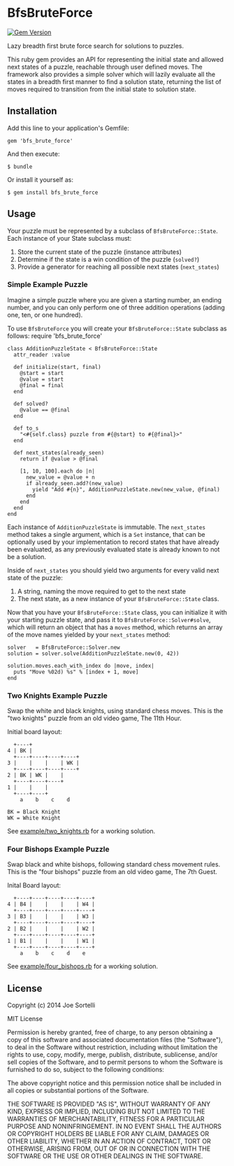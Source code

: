 # BfsBruteForce

[![Gem Version](https://badge.fury.io/rb/bfs_brute_force.png)](http://badge.fury.io/rb/bfs_brute_force)

Lazy breadth first brute force search for solutions to puzzles.

This ruby gem provides an API for representing the initial state
and allowed next states of a puzzle, reachable through user defined
moves. The framework also provides a simple solver which will lazily
evaluate all the states in a breadth first manner to find a solution
state, returning the list of moves required to transition from the
initial state to solution state.

## Installation

Add this line to your application's Gemfile:

    gem 'bfs_brute_force'

And then execute:

    $ bundle

Or install it yourself as:

    $ gem install bfs_brute_force

## Usage

Your puzzle must be represented by a subclass of ```BfsBruteForce::State```.
Each instance of your State subclass must:

1. Store the current state of the puzzle (instance attributes)
2. Determine if the state is a win condition of the puzzle (```solved?```)
3. Provide a generator for reaching all possible next states (```next_states```)

### Simple Example Puzzle

Imagine a simple puzzle where you are given a starting number, an
ending number, and you can only perform one of three addition
operations (adding one, ten, or one hundred).

To use ```BfsBruteForce``` you will create your
```BfsBruteForce::State``` subclass as follows:
    require 'bfs_brute_force'

    class AdditionPuzzleState < BfsBruteForce::State
      attr_reader :value

      def initialize(start, final)
        @start = start
        @value = start
        @final = final
      end

      def solved?
        @value == @final
      end

      def to_s
        "<#{self.class} puzzle from #{@start} to #{@final}>"
      end

      def next_states(already_seen)
        return if @value > @final

        [1, 10, 100].each do |n|
          new_value = @value + n
          if already_seen.add?(new_value)
            yield "Add #{n}", AdditionPuzzleState.new(new_value, @final)
          end
        end
      end
    end

Each instance of ```AdditionPuzzleState``` is immutable. The
```next_states``` method takes a single argument, which is a ```Set```
instance, that can be optionally used by your implementation to
record states that have already been evaluated, as any previously
evaluated state is already known to not be a solution.

Inside of ```next_states``` you should yield two arguments for every
valid next state of the puzzle:

1. A string, naming the move required to get to the next state
2. The next state, as a new instance of your ```BfsBruteForce::State``` class.

Now that you have your ```BfsBruteForce::State``` class, you can
initialize it with your starting puzzle state, and pass it to
```BfsBruteForce::Solver#solve```, which will return an object that
has a ```moves``` method, which returns an array of the move
names yielded by your ```next_states``` method:

    solver   = BfsBruteForce::Solver.new
    solution = solver.solve(AdditionPuzzleState.new(0, 42))

    solution.moves.each_with_index do |move, index|
      puts "Move %02d) %s" % [index + 1, move]
    end

### Two Knights Example Puzzle

Swap the white and black knights, using standard chess moves.
This is the "two knights" puzzle from an old video game, The 11th Hour.

Initial board layout:

      +----+
    4 | BK |
      +----+----+----+----+
    3 |    |    |    | WK |
      +----+----+----+----+
    2 | BK | WK |    |
      +----+----+----+
    1 |    |    |
      +----+----+
        a    b    c    d

    BK = Black Knight
    WK = White Knight

See [example/two_knights.rb](example/two_knights.rb) for a working solution.

### Four Bishops Example Puzzle

Swap black and white bishops, following standard chess movement rules.
This is the "four bishops" puzzle from an old video game, The 7th Guest.

Inital Board layout:

      +----+----+----+----+----+
    4 | B4 |    |    |    | W4 |
      +----+----+----+----+----+
    3 | B3 |    |    |    | W3 |
      +----+----+----+----+----+
    2 | B2 |    |    |    | W2 |
      +----+----+----+----+----+
    1 | B1 |    |    |    | W1 |
      +----+----+----+----+----+
        a    b    c    d    e

See [example/four_bishops.rb](example/four_bishops.rb) for a working solution.

## License

Copyright (c) 2014 Joe Sortelli

MIT License

Permission is hereby granted, free of charge, to any person obtaining
a copy of this software and associated documentation files (the
"Software"), to deal in the Software without restriction, including
without limitation the rights to use, copy, modify, merge, publish,
distribute, sublicense, and/or sell copies of the Software, and to
permit persons to whom the Software is furnished to do so, subject to
the following conditions:

The above copyright notice and this permission notice shall be
included in all copies or substantial portions of the Software.

THE SOFTWARE IS PROVIDED "AS IS", WITHOUT WARRANTY OF ANY KIND,
EXPRESS OR IMPLIED, INCLUDING BUT NOT LIMITED TO THE WARRANTIES OF
MERCHANTABILITY, FITNESS FOR A PARTICULAR PURPOSE AND
NONINFRINGEMENT. IN NO EVENT SHALL THE AUTHORS OR COPYRIGHT HOLDERS BE
LIABLE FOR ANY CLAIM, DAMAGES OR OTHER LIABILITY, WHETHER IN AN ACTION
OF CONTRACT, TORT OR OTHERWISE, ARISING FROM, OUT OF OR IN CONNECTION
WITH THE SOFTWARE OR THE USE OR OTHER DEALINGS IN THE SOFTWARE.
